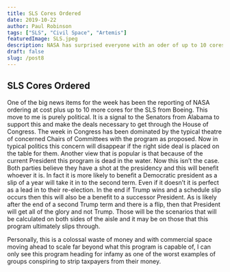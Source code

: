 ```yaml
---
title: SLS Cores Ordered
date: 2019-10-22
author: Paul Robinson
tags: ["SLS", "Civil Space", "Artemis"]
featuredImage: SLS.jpeg
description: NASA has surprised everyone with an oder of up to 10 cores for the SLS. Even more so was that it was done under a cost plus contract that is open to abuse by all parties.
draft: false
slug: /post8
---
```


## SLS Cores Ordered

One of the big news items for the week has been the reporting of NASA ordering at cost plus up to 10 more cores for the SLS from Boeing. 
This move to me is purely political. It is a signal to the Senators from Alabama to support this and make the deals necessary to get through the House of Congress. The week in Congress has been dominated by the typical theatre of concerned Chairs of Committees with the program as proposed. Now in typical politics this concern will disappear if the right side deal is placed on the table for them.
Another view that is popular is that because of the current President this program is dead in the water. Now this isn’t the case. Both parties believe they have a shot at the presidency and this will benefit whoever it is. In fact it is more likely to benefit a Democratic president as a slip of a year will take it in to the second term. Even if it doesn’t it is perfect as a lead in to their re-election. 
In the end if Trump wins and a schedule slip occurs then this will also be a benefit to a successor President. As is likely after the end of a second Trump term and there is a flip, then that President will get all of the glory and not Trump. Those will be the scenarios that will be calculated on both sides of the aisle and it may be on those that this program ultimately slips through.

Personally, this is a colossal waste of money and with commercial space moving ahead to scale far beyond what this program is capable of, I can only see this program heading for infamy as one of the worst examples of groups conspiring to strip taxpayers from their money. 
